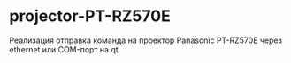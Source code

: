 # projector-PT-RZ570E

Реализация отправка команда на проектор Panasonic PT-RZ570E через ethernet или COM-порт на qt
